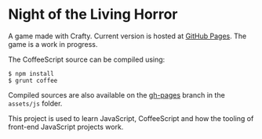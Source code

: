 Night of the Living Horror
=====

A game made with Crafty. Current version is hosted at [GitHub Pages](http://hilzu.github.io/notlh/). The game is a work in progress.

The CoffeeScript source can be compiled using:

    $ npm install
    $ grunt coffee
    
Compiled sources are also available on the [gh-pages](https://github.com/Hilzu/notlh/tree/gh-pages) branch in the `assets/js` folder.

This project is used to learn JavaScript, CoffeeScript and how the tooling of front-end JavaScript projects work.
